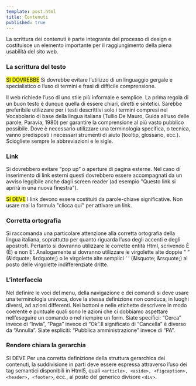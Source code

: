 ```yaml
---
template: post.html
title: Contenuti
published: true
---
```


La scrittura dei contenuti è parte integrante del processo di design e costituisce un elemento importante per il raggiungimento della piena usabilità del sito web.

### La scrittura del testo

<div class="lg-callout lg-callout-should">
<mark>SI DOVREBBE</mark>
Si dovrebbe evitare l’utilizzo di un linguaggio gergale e specialistico o l’uso di termini e frasi di difficile comprensione. 
</div>

Il web richiede l’uso di uno stile più informale e semplice. La prima regola di un buon testo 
è dunque quella di essere chiari, diretti e sintetici. Sarebbe preferibile utilizzare per i testi descrittivi 
solo i termini compresi nel Vocabolario di base della lingua italiana (Tullio De Mauro, 
Guida all’uso delle parole, Paravia, 1980) per garantire la comprensione al più vasto pubblico possibile. 
Dove è necessario utilizzare una terminologia specifica, o tecnica, vanno predisposti i necessari 
strumenti di aiuto (tooltip, glossario, ecc.). Sciogliete sempre le abbreviazioni e le sigle.

### Link

Si dovrebbero evitare “pop up” o aperture di pagina esterne. Nel caso di inserimento di link esterni questi dovrebbero essere accompagnati da un avviso leggibile anche dagli screen reader (ad esempio "Questo link si aprirà in una nuova finestra"). 

<div class="lg-callout lg-callout-must">
<mark>SI DEVE</mark>
I link devono essere costituiti da parole-chiave significative. Non usare mai la formula "clicca qui" per attivare un link. 
</div>

### Corretta ortografia
Si raccomanda una particolare attenzione alla corretta ortografia della lingua italiana, soprattutto per quanto riguarda l’uso degli accenti e degli apostrofi. Pertanto si dovranno utilizzare le corrette entità Html, scrivendo È (È) e non E’. Analogamente si dovranno utilizzare le virgolette alte doppie “ ” (&ldquote; &rdquote;) o le virgolette alte semplici ‘ ’ (&lsquote; &rsquote;) al posto delle virgolette indifferenziate dritte.

### L’interfaccia
Nel definire le voci del menu, della navigazione e dei comandi si deve usare una terminologia univoca, dove la stessa definizione non conduca, in luoghi diversi, ad azioni differenti. Nei bottoni e nelle etichette descrivere in modo coerente e puntuale quali sono le azioni che ci dobbiamo aspettare nell’eseguire un comando o nel riempire un form. Siate specifici: “Cerca” invece di “Invia”, “Paga” invece di “Ok”.Il significato di “Cancella” è diverso da “Annulla”. Siate espliciti: “Pubblica amministrazione” invece di “PA”.

### Rendere chiara la gerarchia
SI DEVE
Per una corretta definizione della struttura gerarchica dei contenuti, la suddivisione in parti deve essere espressa attraverso l’uso dei tag semantici disponibili in Html5, quali ```<article>, <aside>, <figcaption>, <header>, <footer>```, ecc., al posto del generico divisore ```<div>```.
